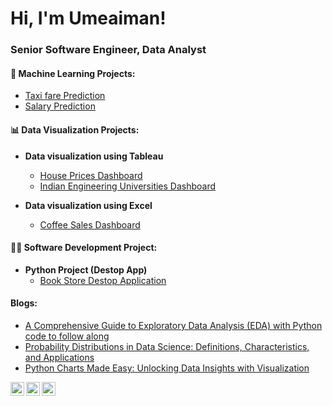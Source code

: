 <h1>Hi, I'm Umeaiman! </h1>
<h3>Senior Software Engineer, Data Analyst</h3>

<h4>🤖 Machine Learning Projects:</h4>

  - [Taxi fare Prediction](https://github.com/umeaimanMerchant/Taxi-Fare-prediction)
  - [Salary Prediction](https://github.com/umeaimanMerchant/SalaryPredictor.git)

    
<h4>📊 Data Visualization Projects:</h4>

- <b> Data visualization using Tableau</b>
  - [House Prices Dashboard](https://public.tableau.com/views/HousingPriceinUS/Dashboard1?:language=en-US&:display_count=n&:origin=viz_share_link)
  - [Indian Engineering Universities Dashboard](https://public.tableau.com/shared/KQH69D533?:display_count=n&:origin=viz_share_link)

- <b> Data visualization using Excel</b>
  - [Coffee Sales Dashboard](https://github.com/umeaimanMerchant/Data_Visualization_Excel/blob/main/README.md)

<h4>👨‍💻 Software Development Project:</h4>

- <b>Python Project (Destop App)</b>
  - [Book Store Destop Application](https://github.com/umeaimanMerchant/Book_Store-Python-Project)

<h4> Blogs:</h4>

  - [A Comprehensive Guide to Exploratory Data Analysis (EDA) with Python code to follow along](https://medium.com/@umeaiman.merchant17/a-comprehensive-guide-to-exploratory-data-analysis-eda-with-python-code-to-follow-along-ba6084348e8a)
  - [Probability Distributions in Data Science: Definitions, Characteristics, and Applications](https://medium.com/@umeaiman.merchant17/probability-distributions-in-data-science-definitions-characteristics-and-applications-813a1c8ec4a9)
  - [Python Charts Made Easy: Unlocking Data Insights with Visualization](https://medium.com/@umeaiman.merchant17/python-charts-made-easy-unlocking-data-insights-with-visualization-8c7f10f14da4)

[<img align="left" alt="JoshMadakor | LinkedIn" width="22px" src="https://cdn.jsdelivr.net/npm/simple-icons@v3/icons/linkedin.svg" />][linkedin]

[linkedin]: www.linkedin.com/in/umeaiman-merchant/

[<img align="left" alt="JoshMadakor | LinkedIn" width="22px" src="https://cdn.jsdelivr.net/npm/simple-icons@3.13.0/icons/github.svg" />][Portfolio]

[Portfolio]: https://umeaimanmerchant.github.io/


[<img align="left" alt="JoshMadakor | LinkedIn" width="22px" src="https://cdn.jsdelivr.net/npm/simple-icons@3.13.0/icons/gmail.svg" />][Gmail]

[Gmail]: mailto:umeaimanyusuf@usf.edu?subject=[GitHub]%20Source%20Han%20Sans

<!--
**joshmadakor1/joshmadakor1** is a ✨ _special_ ✨ repository because its `README.md` (this file) appears on your GitHub profile.

Here are some ideas to get you started:

- 🔭 I’m currently working on ...
- 🌱 I’m currently learning ...
- 👯 I’m looking to collaborate on ...
- 🤔 I’m looking for help with ...
- 💬 Ask me about ...
- 📫 How to reach me: ...
- 😄 Pronouns: ...
- ⚡ Fun fact: ...
-->
